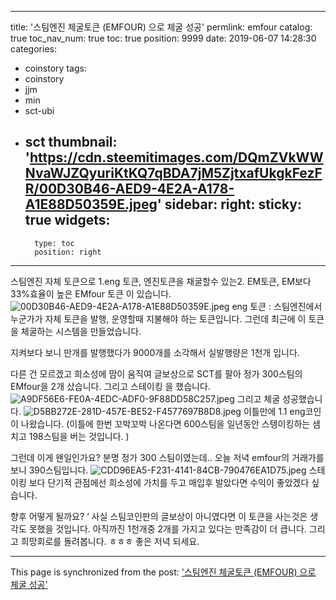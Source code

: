 
---
title: '스팀엔진 체굴토큰 (EMFOUR) 으로 체굴 성공'
permlink: emfour
catalog: true
toc_nav_num: true
toc: true
position: 9999
date: 2019-06-07 14:28:30
categories:
- coinstory
tags:
- coinstory
- jjm
- min
- sct-ubi
- sct
thumbnail: 'https://cdn.steemitimages.com/DQmZVkWWNvaWJZQyuriKtKQ7qBDA7jM5ZjtxafUkgkFezFR/00D30B46-AED9-4E2A-A178-A1E88D50359E.jpeg'
sidebar:
    right:
        sticky: true
widgets:
    -
        type: toc
        position: right
---


스팀엔진 자체 토큰으로 1.eng 토큰, 엔진토큰을 채굴할수 있는2.  EM토큰, EM보다 33%효율이 높은 EMfour 토큰 이 있습니다. 
![00D30B46-AED9-4E2A-A178-A1E88D50359E.jpeg](https://cdn.steemitimages.com/DQmZVkWWNvaWJZQyuriKtKQ7qBDA7jM5ZjtxafUkgkFezFR/00D30B46-AED9-4E2A-A178-A1E88D50359E.jpeg)
 eng 토큰 : 스팀엔진에서 누군가가 자체 토큰을 발행, 운영할때 지불해야 하는  토큰입니다.
그런데 최근에 이 토큰을 체굴하는 시스템을 만들었습니다.

지켜보다 보니 만개를 발행했다가 9000개를 소각해서 실발행량은 1천개 입니다. 

다른 건 모르겠고 희소성에 맘이 움직여 글보상으로 SCT를 팔아 정가 300스팀의 EMfour을 2개 샀습니다. 그리고 스테이킹 을 했습니다. 
![A9DF56E6-FE0A-4EDC-ADF0-9F88DD58C257.jpeg](https://cdn.steemitimages.com/DQmU4po1civfyEbYRDh3igdGcKvrEzZDvfNX5q1BBeGw6Mh/A9DF56E6-FE0A-4EDC-ADF0-9F88DD58C257.jpeg) 
그리고 체굴 성공했습니다. 
![D5BB272E-281D-457E-BE52-F4577697B8D8.jpeg](https://cdn.steemitimages.com/DQmNu5pJVtVL3VKF7SaXZ8cKrDK6ER4idcbb8FwCPz91aJr/D5BB272E-281D-457E-BE52-F4577697B8D8.jpeg)
이틀만에 1.1 eng코인이 나왔습니다. 
(이틀에 한번 꼬박꼬박 나온다면 600스팀을 일년동안 스텡이킹하는 샘치고 198스팀을 버는 것입니다. )

그런데 이게 왠일인가요? 분명 정가 300 스팀이였는데.. 오늘 저녁 emfour의 거래가를 보니 390스팀입니다. 
![CDD96EA5-F231-4141-84CB-790476EA1D75.jpeg](https://cdn.steemitimages.com/DQme4eQ24MfzvPFnwknHXVsSpc4RJ7tmbdhyohiJwhhr3vv/CDD96EA5-F231-4141-84CB-790476EA1D75.jpeg)
스테이킹 보다 단기적 관점에선 희소성에 가치를 두고 매입후 발았다면 수익이 좋았겠다 싶습니다. 

향후 어떻게 될까요? ‘
사실 스팀코인판의 글보상이 아니였다면 이 토큰을 사는것은 생각도 못했을 것입니다. 
아직까진 1천개중 2개를 가지고 있다는 만족감이 더 큽니다. 
그리고 희망회로를 돌려봅니다. ㅎㅎㅎ
 좋은 저녁 되세요.

- - -

This page is synchronized from the post: ['스팀엔진 체굴토큰 (EMFOUR) 으로 체굴 성공'](https://steemit.com/@kingbit/emfour)

